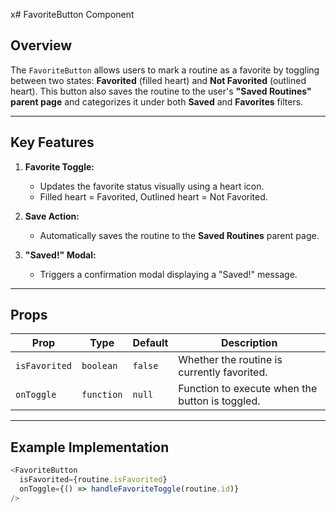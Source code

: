 x# FavoriteButton Component

## Overview
The `FavoriteButton` allows users to mark a routine as a favorite by toggling between two states: **Favorited** (filled heart) and **Not Favorited** (outlined heart). This button also saves the routine to the user's **"Saved Routines" parent page** and categorizes it under both **Saved** and **Favorites** filters.

---

## Key Features
1. **Favorite Toggle:**
   - Updates the favorite status visually using a heart icon.
   - Filled heart = Favorited, Outlined heart = Not Favorited.

2. **Save Action:**
   - Automatically saves the routine to the **Saved Routines** parent page.

3. **"Saved!" Modal:**
   - Triggers a confirmation modal displaying a "Saved!" message.

---

## Props

| **Prop**      | **Type**   | **Default** | **Description**                          |
|---------------|------------|-------------|------------------------------------------|
| `isFavorited` | `boolean`  | `false`     | Whether the routine is currently favorited. |
| `onToggle`    | `function` | `null`      | Function to execute when the button is toggled. |

---

## Example Implementation
```javascript
<FavoriteButton
  isFavorited={routine.isFavorited}
  onToggle={() => handleFavoriteToggle(routine.id)}
/>
